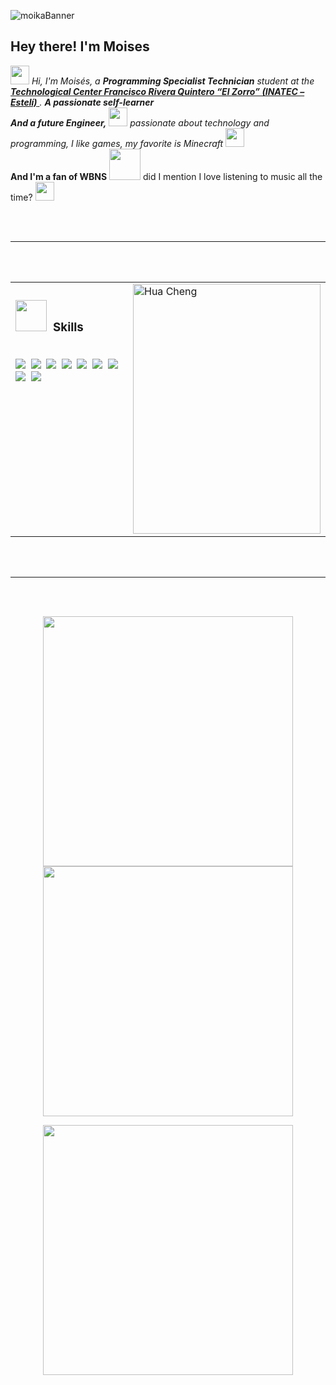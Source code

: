 ![moikaBanner](https://i.pinimg.com/1200x/72/16/47/7216479dc117b85a270f5e892b0f1459.jpg)

<h2>Hey there! I'm Moises</h2>

<p>
  <em>
    <img src="https://media.tenor.com/4fQgj7pCztgAAAAi/kawaii-cute.gif" width="30px"> 
    Hi, I'm Moisés, a  <b>Programming Specialist Technician</b> student at the<br>
    <a href="https://www.tecnacional.edu.ni/centro/centro-tecnologico-francisco-rivera-quintero/">
      <b>Technological Center Francisco Rivera Quintero “El Zorro” (INATEC – Estelí)</b>
    </a>. <b>A passionate self-learner</b> <br>
    <b>And a future Engineer,</b>
    <img src="https://media.tenor.com/uUNcnHwYJQEAAAAi/running-pikachu-transparent-snivee.gif" width="30px">
    passionate about technology and programming, I like games, my favorite is Minecraft 
    <img src="https://media.tenor.com/1kHOscRDeUoAAAAi/heart.gif" width="30px">
  </em> 
  <br>
  <b>And I'm a fan of WBNS</b>
  <img src="https://i.pinimg.com/originals/dc/cd/26/dccd26f18318f61ab2619c2738d3e83d.gif" width="50" /> 
  did I mention I love listening to music all the time? 
  <img src="https://media.tenor.com/YyVcCBs8paMAAAAi/record-player-pixel-art.gif" width="30" />
</p>

<br><br>
<hr>
<br><br>

<!-- Skills y foto en una tabla HTML, usando solo HTML dentro -->
<table>
  <tr>
    <td valign="top" width="60%">
      <h3>
        <img src="https://media.tenor.com/Oc8cIGl9l6YAAAAj/anjan-modak.gif" width="50px"> &nbsp;Skills
      </h3>
      <br>
      <img src="https://img.shields.io/badge/-PHP-05122A?style=flat&logo=php"/>&nbsp;
      <img src="https://img.shields.io/badge/-Laravel-05122A?style=flat&logo=laravel&logoColor=FF2D20"/>&nbsp;
      <img src="https://img.shields.io/badge/-Laragon-05122A?style=flat&logo=laragon"/>&nbsp;
      <img src="https://img.shields.io/badge/-Composer-05122A?style=flat&logo=composer"/>&nbsp;
      <img src="https://img.shields.io/badge/-HTML-05122A?style=flat&logo=HTML5"/>&nbsp;
      <img src="https://img.shields.io/badge/-CSS-05122A?style=flat&logo=CSS3&logoColor=1572B6"/>&nbsp;
      <img src="https://img.shields.io/badge/-JavaScript-05122A?style=flat&logo=javascript"/>&nbsp;
      <img src="https://img.shields.io/badge/-Visual%20Studio%20Code-05122A?style=flat&logo=visual-studio-code&logoColor=007ACC"/>&nbsp;
      <img src="https://img.shields.io/badge/-GitHub-05122A?style=flat&logo=github"/>&nbsp;
    </td>
    <td valign="top" width="40%">
      <img alt="Hua Cheng" width="300" height="400" src="https://pbs.twimg.com/media/GyL9mffWgAAk-_w?format=jpg&name=large"/>
    </td>
  </tr>
</table>

<br><br>
<hr>
<br><br>

<!-- Stats bien abajo -->
<p align="center">
  <img src="https://github-readme-stats.vercel.app/api?username=FernandoDuarteO&show_icons=true&theme=synthwave&hide_border=true&title_color=FF61A6&icon_color=FF61A6&bg_color=16151c" width="400" />
  <br>
  <img src="https://streak-stats.demolab.com?user=FernandoDuarteO&theme=neon-palenight&hide_border=true&date_format=j%20M%5B%20Y%5D" width="400"/>
</p>
<p align="center">
  <img src="https://github-readme-stats.vercel.app/api/top-langs/?username=FernandoDuarteO&layout=compact&theme=synthwave&hide_border=true&bg_color=16151c" width="400"/>
</p>
